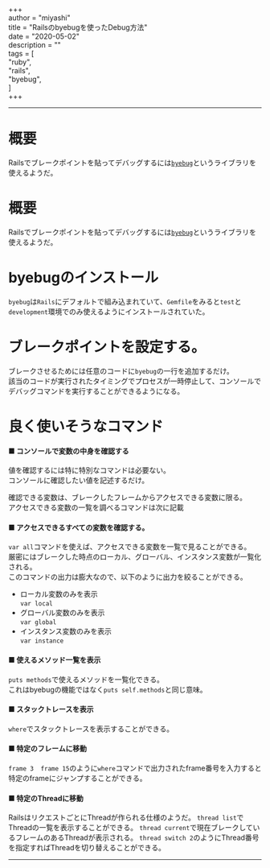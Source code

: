 +++  
author = "miyashi"  
title = "Railsのbyebugを使ったDebug方法"  
date = "2020-05-02"  
description = ""  
tags = [  
    "ruby",  
    "rails",  
    "byebug",  
]  
+++  

------------  
# 概要
Railsでブレークポイントを貼ってデバッグするには[`byebug`](https://github.com/deivid-rodriguez/byebug)というライブラリを使えるようだ。

# 概要
Railsでブレークポイントを貼ってデバッグするには[`byebug`](https://github.com/deivid-rodriguez/byebug)というライブラリを使えるようだ。

# byebugのインストール
`byebug`は`Rails`にデフォルトで組み込まれていて、`Gemfile`をみると`test`と`development`環境でのみ使えるようにインストールされていた。

# ブレークポイントを設定する。
ブレークさせるためには任意のコードに`byebug`の一行を追加するだけ。  
該当のコードが実行されたタイミングでプロセスが一時停止して、コンソールでデバッグコマンドを実行することができるようになる。

# 良く使いそうなコマンド
#### ■ コンソールで変数の中身を確認する
値を確認するには特に特別なコマンドは必要ない。  
コンソールに確認したい値を記述するだけ。  

確認できる変数は、ブレークしたフレームからアクセスできる変数に限る。  
アクセスできる変数の一覧を調べるコマンドは次に記載   

#### ■ アクセスできるすべての変数を確認する。
`var all`コマンドを使えば、アクセスできる変数を一覧で見ることができる。  
厳密にはブレークした時点のローカル、グローバル、インスタンス変数が一覧化される。  
このコマンドの出力は膨大なので、以下のように出力を絞ることができる。  

* ローカル変数のみを表示  
`var local`
* グローバル変数のみを表示  
`var global`
* インスタンス変数のみを表示  
`var instance`

#### ■ 使えるメソッド一覧を表示
`puts methods`で使えるメソッドを一覧化できる。  
これはbyebugの機能ではなく`puts self.methods`と同じ意味。


#### ■ スタックトレースを表示
`where`でスタックトレースを表示することができる。

#### ■ 特定のフレームに移動
`frame 3`　`frame 15`のように`where`コマンドで出力されたframe番号を入力すると特定のframeにジャンプすることができる。

#### ■ 特定のThreadに移動
RailsはリクエストごとにThreadが作られる仕様のようだ。
`thread list`でThreadの一覧を表示することができる。
`thread current`で現在ブレークしているフレームのあるThreadが表示される。
`thread switch 2`のようにThread番号を指定すればThreadを切り替えることができる。


------------

